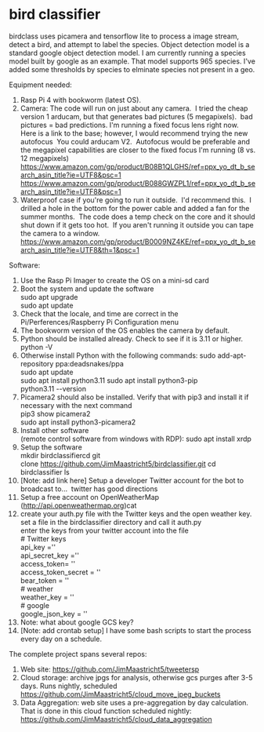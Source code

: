 # bird classifier
birdclass uses picamera and tensorflow lite to process a image stream, detect a bird, and attempt to label the species.  Object detection model is a standard google object detection model.  I am currently running a species model built by google as an example.  That model supports 965 species. I've added some thresholds by species to elminate species not present in a geo.  

Equipment needed:
1. Rasp Pi 4 with bookworm (latest OS).
2. Camera: The code will run on just about any camera.  I tried the cheap version 1 arducam, but that generates bad pictures (5 megapixels).  bad pictures = bad predictions. I'm running a fixed focus lens right now.  Here is a link to the base; however, I would recommend trying the new autofocus  You could arducam V2.  Autofocus would be preferable and the megapixel capabilities are closer to the fixed focus I'm running (8 vs. 12 megapixels)  
   https://www.amazon.com/gp/product/B08B1QLGHS/ref=ppx_yo_dt_b_search_asin_title?ie=UTF8&psc=1  
   https://www.amazon.com/gp/product/B088GWZPL1/ref=ppx_yo_dt_b_search_asin_title?ie=UTF8&psc=1  
4. Waterproof case if you're going to run it outside.  I'd recommend this.  I drilled a hole in the bottom for the power cable and added a fan for the summer months.  The code does a temp check on the core and it should shut down if it gets too hot.  If you aren't running it outside you can tape the camera to a window.  https://www.amazon.com/gp/product/B0009NZ4KE/ref=ppx_yo_dt_b_search_asin_title?ie=UTF8&th=1&psc=1  

Software:
1. Use the Rasp Pi Imager to create the OS on a mini-sd card  
2. Boot the system and update the software  
     sudo apt upgrade  
     sudo apt update  
3.  Check that the locale, and time are correct in the Pi/Perferences/Raspberry Pi Configuration menu  
4.  The bookworm version of the OS enables the camera by default.  
5. Python should be installed already.  Check to see if it is 3.11 or higher.  
   python -V
6. Otherwise install Python with the following commands:
   sudo add-apt-repository ppa:deadsnakes/ppa  
   sudo apt update  
   sudo apt install python3.11 
   sudo apt install python3-pip  
   python3.11 --version  
7. Picamera2 should also be installed.  Verify that with pip3 and install it if necessary with the next command  
   pip3 show picamera2  
   sudo apt install python3-picamera2  
8. Install other software  
   (remote control software from windows with RDP): sudo apt install xrdp  
10. Setup the software  
    mkdir birdclassifiercd 
    git clone https://github.com/JimMaastricht5/birdclassifier.git
    cd birdclassifier
    ls 
9. [Note: add link here] Setup a developer Twitter account for the bot to broadcast to...  twitter has good directions  
10. Setup a free account on OpenWeatherMap (http://api.openweathermap.org)cat   
11. create your auth.py file with the Twitter keys and the open weather key.  
    set a file in the birdclassifier directory and call it auth.py  
    enter the keys from your twitter account into the file  
   \# Twitter keys  
   api_key =''   
   api_secret_key =''   
   access_token= ''  
   access_token_secret = ''  
   bear_token = ''  
   \# weather  
   weather_key = ''  
   \# google  
   google_json_key = ''  
12. Note: what about google GCS key?  
13. [Note: add crontab setup] I have some bash scripts to start the process every day on a schedule.  


The complete project spans several repos:  
1. Web site: https://github.com/JimMaastricht5/tweetersp  
2. Cloud storage: archive jpgs for analysis, otherwise gcs purges after 3-5 days.  Runs nightly, scheduled  https://github.com/JimMaastricht5/cloud_move_jpeg_buckets  
3. Data Aggregation: web site uses a pre-aggregation by day calculation.  That is done in this cloud function scheduled nightly: https://github.com/JimMaastricht5/cloud_data_aggregation  
